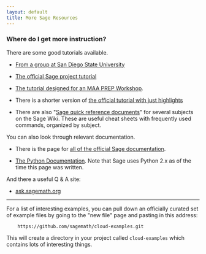 ```yaml
---
layout: default
title: More Sage Resources
---
```


### Where do I get more instruction?

There are some good tutorials available.

* [From a group at San Diego State University](http://www-rohan.sdsu.edu/~mosulliv/Courses/sdsu-sage-tutorial/index.html)

* [The official Sage project tutorial](http://www.sagemath.org/doc/tutorial)

* [The tutorial designed for an MAA PREP Workshop](http://sagemath.org/doc/prep/index.html).

* There is a shorter version of [the official tutorial with just highlights](http://www.sagemath.org/doc/tutorial/tour.html?highlight)

* There are also "[Sage quick reference documents][quick]" for several subjects on the Sage Wiki. These are useful cheat sheets with frequently used commands, organized by subject.

[quick]: http://wiki.sagemath.org/quickref


You can also look through relevant documentation.

* There is the page for [all of the official Sage documentation](http://www.sagemath.org/doc/index.html).

* [The Python Documentation](http://docs.python.org/2/). Note that Sage uses Python 2.x as of the time this page was written.

And there a useful Q & A site:

* [ask.sagemath.org](http://ask.sagemath.org/questions/)

<hr />

For a list of interesting examples, you can pull down an officially curated set of
example files by going to the "new file" page and pasting in this address:

        https://github.com/sagemath/cloud-examples.git

This will create a directory in your project called `cloud-examples` which contains
lots of interesting things.


<p><br /></p>
